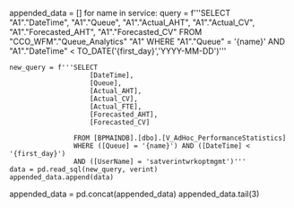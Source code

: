 appended_data = []
for name in service:
    query = f'''SELECT "A1"."DateTime",
                "A1"."Queue",
                "A1"."Actual_AHT",
                "A1"."Actual_CV",
                "A1"."Forecasted_AHT",
                "A1"."Forecasted_CV"
        FROM "CCO_WFM"."Queue_Analytics" "A1"
        WHERE "A1"."Queue" = '{name}'
            AND "A1"."DateTime" < TO_DATE('{first_day}','YYYY-MM-DD')'''
    
    new_query = f'''SELECT 
                        [DateTime],
                        [Queue],
                        [Actual_AHT],
                        [Actual_CV],
                        [Actual_FTE],
                        [Forecasted_AHT],
                        [Forecasted_CV]
                        
                    FROM [BPMAINDB].[dbo].[V_AdHoc_PerformanceStatistics]
                    WHERE ([Queue] = '{name}') AND ([DateTime] < '{first_day}')
                    AND ([UserName] = 'satverintwrkoptmgmt')'''
    data = pd.read_sql(new_query, verint)
    appended_data.append(data)
appended_data = pd.concat(appended_data)
appended_data.tail(3)